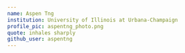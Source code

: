 ```yaml
---
name: Aspen Tng
institution: University of Illinois at Urbana-Champaign
profile_pic: aspentng_photo.png
quote: inhales sharply
github_user: aspentng
---
```

